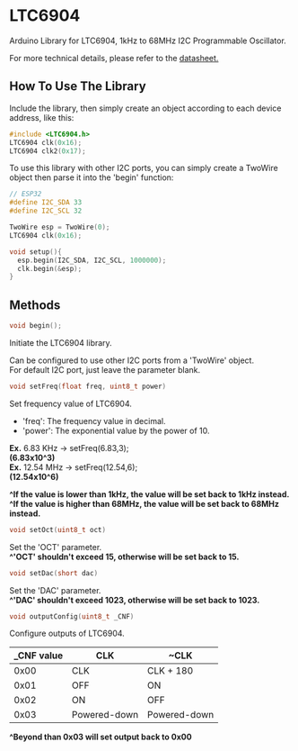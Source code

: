 # LTC6904
Arduino Library for LTC6904, 1kHz to 68MHz I2C Programmable Oscillator.

For more technical details, please refer to the [datasheet.](https://www.analog.com/media/en/technical-documentation/data-sheets/69034fe.pdf)

## How To Use The Library
Include the library, then simply create an object according to each device address, like this:
```C
#include <LTC6904.h>
LTC6904 clk(0x16);
LTC6904 clk2(0x17);
```

To use this library with other I2C ports, you can simply create a TwoWire object then parse it into the 'begin' function:
```C
// ESP32
#define I2C_SDA 33
#define I2C_SCL 32

TwoWire esp = TwoWire(0);
LTC6904 clk(0x16);

void setup(){
  esp.begin(I2C_SDA, I2C_SCL, 1000000);
  clk.begin(&esp);
}
```

## Methods
```C
void begin();
```
Initiate the LTC6904 library.

Can be configured to use other I2C ports from a 'TwoWire' object.<br>
For default I2C port, just leave the parameter blank.

```C
void setFreq(float freq, uint8_t power)
```
Set frequency value of LTC6904. 
- 'freq': The frequency value in decimal.
- 'power': The exponential value by the power of 10.

**Ex.** 6.83 KHz -> setFreq(6.83,3);<br> **(6.83x10^3)**<br>
**Ex.** 12.54 MHz -> setFreq(12.54,6);<br> **(12.54x10^6)**

**^If the value is lower than 1kHz, the value will be set back to 1kHz instead.**<br>
**^If the value is higher than 68MHz, the value will be set back to 68MHz instead.**

```C
void setOct(uint8_t oct)
```
Set the 'OCT' parameter.<br>
**^'OCT' shouldn't exceed 15, otherwise will be set back to 15.**

```C
void setDac(short dac)
```
Set the 'DAC' parameter.<br>
**^'DAC' shouldn't exceed 1023, otherwise will be set back to 1023.**

```C
void outputConfig(uint8_t _CNF)
```
Configure outputs of LTC6904.

| _CNF value  | CLK | ~CLK |
| ------------- | ------------- | ------------- |
| 0x00  | CLK  | CLK + 180 |
| 0x01  | OFF  | ON |
| 0x02  | ON   | OFF |
| 0x03  | Powered-down | Powered-down |

**^Beyond than 0x03 will set output back to 0x00**
